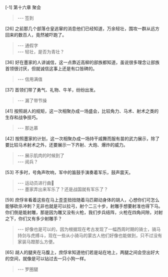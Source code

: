 
[-1] 第十六章 聚会
>--- 签到<br>

[26] 之前那几个部落仓皇逃窜的消息他们已经知道，万余轻壮，围攻一群从远方回来的数百人，竟然被吓跑了。
>--- 通假字<br>
>--- 轻壮，是否为青壮？<br>

[36] 好在墨家的人讲诚信，这一点靠近高柳的部族都知道，虽说很多理念让部族首领很讨厌，但就诚信这事上还是有口皆碑的。
>--- 信用满值<br>

[37] 首领们带了勇气、礼物、牛羊，纷纷出发。
>--- 漏了带节操<br>

[41] 按照胡人的规矩，这一次相聚办成一场盛会，比较角力、马术、射术之类的生存和战争技巧。
>--- 那达慕<br>

[42] 按照墨家的计划，这一次相聚办成一场持干戚舞而服有苗的武力展示，除了要比较马术射术之外，还要展示一下齐射、大炮、爆炸的威力。
>--- 展示肌肉的时候到了<br>
>--- 阅兵？<br>

[53] 不多时，号角声吹响，军中的笛鼓手演奏着军乐，鼓声震天。
>--- 运动员进行曲👯<br>
>--- 墨家弄出来军乐了？还是战国就有军乐了？<br>

[59] 庶俘芈看着这些在马上歪歪扭扭随着马匹颠动身体的胡人，心想你们可怎么能够砍杀冲刺？无非也就是可以拉弓，射个二三十步，射雕手想要射准也得下马。你们倒是能射雕，那是因为雕又没有火枪，我们步兵结阵，火枪在四角间隙，对射之下，你们又有多少射雕手？
>--- 好像也是可以的，因为根据现在考古发现了一幅西周时期的骑士，骑马持剑与虎搏斗，现在一些从小骑马的蒙古人他们好像也能做到，只不过没有家装马蹬那么方便。<br>

[65] 胡人的腿夹在马腹上，庶俘芈知道他们若是站在地上，两腿之间会空出好大的空间，就像是可以钻过去一只小狗一样。
>--- 罗圈腿<br>
